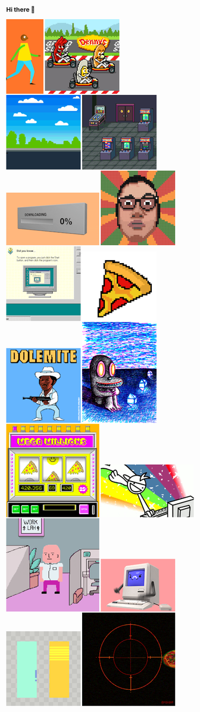 ### Hi there 👋

![gif-Animation](GiphyAnimations/aa.gif)
![gif-Animation](GiphyAnimations/bb.gif)
![gif-Animation](GiphyAnimations/cc.gif)
![gif-Animation](GiphyAnimations/dd.gif)
![gif-Animation](GiphyAnimations/ee.gif)
![gif-Animation](GiphyAnimations/ff.gif)
![gif-Animation](GiphyAnimations/gg.gif)
![gif-Animation](GiphyAnimations/hh.gif)
![gif-Animation](GiphyAnimations/ii.gif)
![gif-Animation](GiphyAnimations/jj.gif)
![gif-Animation](GiphyAnimations/kk.gif)
![gif-Animation](GiphyAnimations/ll.gif)
![gif-Animation](GiphyAnimations/mm.gif)
![gif-Animation](GiphyAnimations/nn.gif)
![gif-Animation](GiphyAnimations/oo.gif)
![gif-Animation](GiphyAnimations/pp.gif)




<!--
**mbulelo-damba/mbulelo-damba** is a ✨ _special_ ✨ repository because its `README.md` (this file) appears on your GitHub profile.

Here are some ideas to get you started:

- 🔭 I’m currently working on ...
- 🌱 I’m currently learning ...
- 👯 I’m looking to collaborate on ...
- 🤔 I’m looking for help with ...
- 💬 Ask me about ...
- 📫 How to reach me: ...
- 😄 Pronouns: ...
- ⚡ Fun fact: ...
-->
